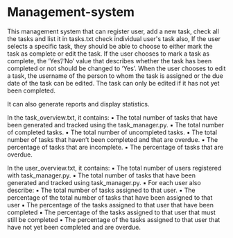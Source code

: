 # Management-system

This management system that can 
register user, 
add a new task, 
check all the tasks and list it in tasks.txt
check individual user's task
also, If the user selects a specific task, they should be able to choose to
either mark the task as complete or edit the task. If the user
chooses to mark a task as complete, the ‘Yes’/’No’ value that
describes whether the task has been completed or not should be
changed to ‘Yes’. When the user chooses to edit a task, the
username of the person to whom the task is assigned or the due
date of the task can be edited. The task can only be edited if it has
not yet been completed.

It can also generate reports and display statistics.

In the task_overview.txt, it contains:
▪ The total number of tasks that have been generated and
tracked using the task_manager.py.
▪ The total number of completed tasks.
▪ The total number of uncompleted tasks.
▪ The total number of tasks that haven’t been completed and
that are overdue.
▪ The percentage of tasks that are incomplete.
▪ The percentage of tasks that are overdue.

In the user_overview.txt, it contains:
▪ The total number of users registered with task_manager.py.
▪ The total number of tasks that have been generated and
tracked using task_manager.py.
▪ For each user also describe:
▪ The total number of tasks assigned to that user.
▪ The percentage of the total number of tasks that have
been assigned to that user
▪ The percentage of the tasks assigned to that user that
have been completed
▪ The percentage of the tasks assigned to that user that
must still be completed
▪ The percentage of the tasks assigned to that user that
have not yet been completed and are overdue.

